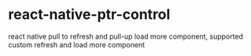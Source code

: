 # react-native-ptr-control
react native pull to refresh and pull-up load more component, supported custom refresh and load more component
